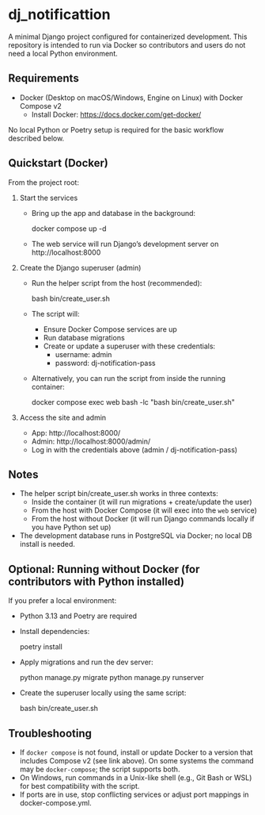 # dj_notificattion

A minimal Django project configured for containerized development. This repository is intended to run via Docker so contributors and users do not need a local Python environment.

## Requirements

- Docker (Desktop on macOS/Windows, Engine on Linux) with Docker Compose v2
  - Install Docker: https://docs.docker.com/get-docker/

No local Python or Poetry setup is required for the basic workflow described below.

## Quickstart (Docker)

From the project root:

1) Start the services

   - Bring up the app and database in the background:
     
     docker compose up -d

   - The web service will run Django’s development server on http://localhost:8000

2) Create the Django superuser (admin)

   - Run the helper script from the host (recommended):
     
     bash bin/create_user.sh

   - The script will:
     - Ensure Docker Compose services are up
     - Run database migrations
     - Create or update a superuser with these credentials:
       - username: admin
       - password: dj-notification-pass

   - Alternatively, you can run the script from inside the running container:
     
     docker compose exec web bash -lc "bash bin/create_user.sh"

3) Access the site and admin

   - App: http://localhost:8000/
   - Admin: http://localhost:8000/admin/
   - Log in with the credentials above (admin / dj-notification-pass)

## Notes

- The helper script bin/create_user.sh works in three contexts:
  - Inside the container (it will run migrations + create/update the user)
  - From the host with Docker Compose (it will exec into the `web` service)
  - From the host without Docker (it will run Django commands locally if you have Python set up)
- The development database runs in PostgreSQL via Docker; no local DB install is needed.

## Optional: Running without Docker (for contributors with Python installed)

If you prefer a local environment:

- Python 3.13 and Poetry are required
- Install dependencies:
  
  poetry install
- Apply migrations and run the dev server:
  
  python manage.py migrate
  python manage.py runserver
- Create the superuser locally using the same script:
  
  bash bin/create_user.sh

## Troubleshooting

- If `docker compose` is not found, install or update Docker to a version that includes Compose v2 (see link above). On some systems the command may be `docker-compose`; the script supports both.
- On Windows, run commands in a Unix-like shell (e.g., Git Bash or WSL) for best compatibility with the script.
- If ports are in use, stop conflicting services or adjust port mappings in docker-compose.yml.
